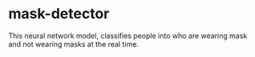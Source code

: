 # mask-detector
This neural network model, classifies people into who are wearing mask and not wearing masks at the real time.

